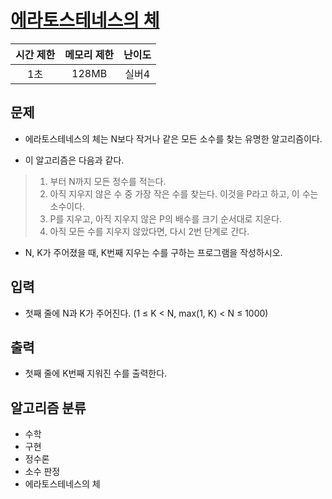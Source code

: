 # [에라토스테네스의 체](https://www.acmicpc.net/problem/2960)

|시간 제한|메모리 제한|난이도|
|:-------:|:---------:|:---:|
|1초|128MB|실버4|

## 문제
- 에라토스테네스의 체는 N보다 작거나 같은 모든 소수를 찾는 유명한 알고리즘이다.

- 이 알고리즘은 다음과 같다.

> 1. 부터 N까지 모든 정수를 적는다.
> 2. 아직 지우지 않은 수 중 가장 작은 수를 찾는다. 이것을 P라고 하고, 이 수는 소수이다.
> 3. P를 지우고, 아직 지우지 않은 P의 배수를 크기 순서대로 지운다.
> 4. 아직 모든 수를 지우지 않았다면, 다시 2번 단계로 간다.
- N, K가 주어졌을 때, K번째 지우는 수를 구하는 프로그램을 작성하시오.

## 입력
- 첫째 줄에 N과 K가 주어진다. (1 ≤ K < N, max(1, K) < N ≤ 1000)

## 출력
- 첫째 줄에 K번째 지워진 수를 출력한다.

## 알고리즘 분류
- 수학
- 구현
- 정수론
- 소수 판정
- 에라토스테네스의 체